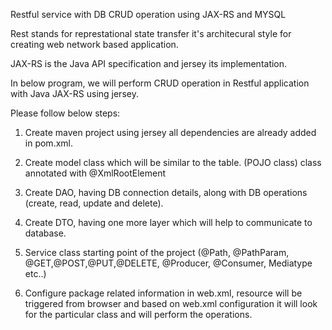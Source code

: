 Restful service with DB CRUD operation using JAX-RS and MYSQL

Rest stands for represtational state transfer it's architecural style for creating web network based application.

JAX-RS is the Java API specification and jersey its implementation.

In below program, we will perform CRUD operation in Restful application with Java JAX-RS using jersey.


Please follow below steps:

1. Create maven project using jersey all dependencies are already added in pom.xml.

2. Create model class which will be similar to the table. (POJO class) class annotated with @XmlRootElement

3. Create DAO, having DB connection details, along with DB operations (create, read, update and delete).

4. Create DTO, having one more layer which will help to communicate to database.

5. Service class starting point of the project (@Path, @PathParam, @GET,@POST,@PUT,@DELETE, @Producer, @Consumer, Mediatype etc..)

6. Configure package related information in web.xml, resource will be triggered from browser and based on web.xml configuration it will look for the particular
   class and will perform the operations.


